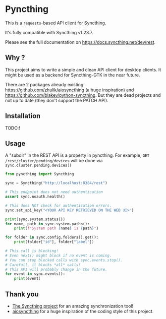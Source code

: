 # Pyncthing

This is a `requests`-based API client for Syncthing.

It's fully compatible with Syncthing v1.23.7.

Please see the full documentation on <https://docs.syncthing.net/dev/rest>.

## Why ?

This project aims to write a simple and clean API client for desktop clients.
It might be used as a backend for Syncthing-GTK in the near future.

There are 2 packages already existing: <https://github.com/zhulik/aiosyncthing>
(a huge inspiration) and <https://github.com/blakev/python-syncthing>.
But they are dead projects and not up to date (they don't support the PATCH API).


## Installation

TODO:!

## Usage

A "subdir" in the REST API is a property in pyncthing. For example,
`GET /rest/cluster/pending/devices` will be done via `sync.cluster.pending.devices()`

```python
from pyncthing import Syncthing

sync = Syncthing("http://localhost:8384/rest")

# This endpoint does not need authentication
assert sync.noauth.health()

# This does NOT check for authentication errors.
sync.set_api_key("<YOUR API KEY RETRIEVED ON THE WEB UI>")

print(sync.system.status())
for name, path in sync.system.paths():
    print(f"System path {name} is {path}")

for folder in sync.config.folders().get():
    print(folder["id"], folder["label"])

# This call is blocking!
# Even next() might block if no event is coming.
# You can stop blocked calls with sync.events.stop().
# Carefull, it blocks *all* calls!
# This API will probably change in the future.
for event in sync.events():
    print(event)

```

## Thank you

* [The Syncthing project](syncthing.net) for an amazing synchronization tool!
* [aiosyncthing](https://github.com/zhulik/aiosyncthing) for a huge inspiration of the coding style of this project.
